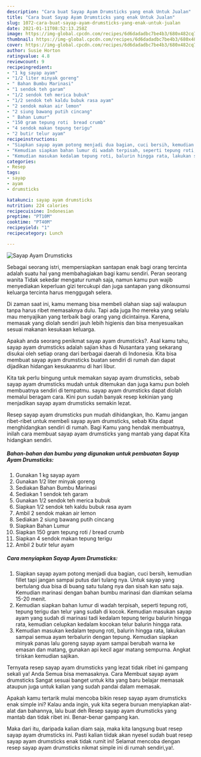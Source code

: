 ```yaml
---
description: "Cara buat Sayap Ayam Drumsticks yang enak Untuk Jualan"
title: "Cara buat Sayap Ayam Drumsticks yang enak Untuk Jualan"
slug: 1072-cara-buat-sayap-ayam-drumsticks-yang-enak-untuk-jualan
date: 2021-01-11T08:52:13.258Z
image: https://img-global.cpcdn.com/recipes/6d6dadadbc7be4b3/680x482cq70/sayap-ayam-drumsticks-foto-resep-utama.jpg
thumbnail: https://img-global.cpcdn.com/recipes/6d6dadadbc7be4b3/680x482cq70/sayap-ayam-drumsticks-foto-resep-utama.jpg
cover: https://img-global.cpcdn.com/recipes/6d6dadadbc7be4b3/680x482cq70/sayap-ayam-drumsticks-foto-resep-utama.jpg
author: Susie Horton
ratingvalue: 4.8
reviewcount: 9
recipeingredient:
- "1 kg sayap ayam"
- "1/2 liter minyak goreng"
- " Bahan Bumbu Marinasi"
- "1 sendok teh garam"
- "1/2 sendok teh merica bubuk"
- "1/2 sendok teh kaldu bubuk rasa ayam"
- "2 sendok makan air lemon"
- "2 siung bawang putih cincang"
- " Bahan Lumur"
- "150 gram tepung roti  bread crumb"
- "4 sendok makan tepung terigu"
- "2 butir telur ayam"
recipeinstructions:
- "Siapkan sayap ayam potong menjadi dua bagian, cuci bersih, kemudian fillet tapi jangan sampai putus dari tulang nya. Untuk sayap yang bertulang dua bisa di buang satu tulang nya dan sisah kan satu saja. Kemudian marinasi dengan bahan bumbu marinasi dan diamkan selama 15-20 menit."
- "Kemudian siapkan bahan lumur di wadah terpisah, seperti tepung roti, tepung terigu dan telur yang sudah di kocok. Kemudian masukan sayap ayam yang sudah di marinasi tadi kedalam tepung terigu balurin hingga rata, kemudian celupkan kedalam kocokan telur balurin hingga rata."
- "Kemudian masukan kedalam tepung roti, balurin hingga rata, lakukan sampai semua ayam terbalurin dengan tepung. Kemudian siapkan minyak panas lalu goreng sayap ayam sampai berubah warna ke emasan dan matang, gunakan api kecil agar matang sempurna. Angkat tiriskan kemudian sajikan."
categories:
- Resep
tags:
- sayap
- ayam
- drumsticks

katakunci: sayap ayam drumsticks 
nutrition: 224 calories
recipecuisine: Indonesian
preptime: "PT10M"
cooktime: "PT40M"
recipeyield: "1"
recipecategory: Lunch

---
```



![Sayap Ayam Drumsticks](https://img-global.cpcdn.com/recipes/6d6dadadbc7be4b3/680x482cq70/sayap-ayam-drumsticks-foto-resep-utama.jpg)

Sebagai seorang istri, mempersiapkan santapan enak bagi orang tercinta adalah suatu hal yang membahagiakan bagi kamu sendiri. Peran seorang  wanita Tidak sekedar mengatur rumah saja, namun kamu pun wajib menyediakan keperluan gizi tercukupi dan juga santapan yang dikonsumsi keluarga tercinta harus menggugah selera.

Di zaman  saat ini, kamu memang bisa membeli olahan siap saji walaupun tanpa harus ribet memasaknya dulu. Tapi ada juga lho mereka yang selalu mau menyajikan yang terbaik bagi orang yang dicintainya. Karena, memasak yang diolah sendiri jauh lebih higienis dan bisa menyesuaikan sesuai makanan kesukaan keluarga. 



Apakah anda seorang penikmat sayap ayam drumsticks?. Asal kamu tahu, sayap ayam drumsticks adalah sajian khas di Nusantara yang sekarang disukai oleh setiap orang dari berbagai daerah di Indonesia. Kita bisa membuat sayap ayam drumsticks buatan sendiri di rumah dan dapat dijadikan hidangan kesukaanmu di hari libur.

Kita tak perlu bingung untuk memakan sayap ayam drumsticks, sebab sayap ayam drumsticks mudah untuk ditemukan dan juga kamu pun boleh membuatnya sendiri di tempatmu. sayap ayam drumsticks dapat diolah memalui beragam cara. Kini pun sudah banyak resep kekinian yang menjadikan sayap ayam drumsticks semakin lezat.

Resep sayap ayam drumsticks pun mudah dihidangkan, lho. Kamu jangan ribet-ribet untuk membeli sayap ayam drumsticks, sebab Kita dapat menghidangkan sendiri di rumah. Bagi Kamu yang hendak membuatnya, inilah cara membuat sayap ayam drumsticks yang mantab yang dapat Kita hidangkan sendiri.

<!--inarticleads1-->

##### Bahan-bahan dan bumbu yang digunakan untuk pembuatan Sayap Ayam Drumsticks:

1. Gunakan 1 kg sayap ayam
1. Gunakan 1/2 liter minyak goreng
1. Sediakan  Bahan Bumbu Marinasi
1. Sediakan 1 sendok teh garam
1. Gunakan 1/2 sendok teh merica bubuk
1. Siapkan 1/2 sendok teh kaldu bubuk rasa ayam
1. Ambil 2 sendok makan air lemon
1. Sediakan 2 siung bawang putih cincang
1. Siapkan  Bahan Lumur
1. Siapkan 150 gram tepung roti / bread crumb
1. Siapkan 4 sendok makan tepung terigu
1. Ambil 2 butir telur ayam




<!--inarticleads2-->

##### Cara menyiapkan Sayap Ayam Drumsticks:

1. Siapkan sayap ayam potong menjadi dua bagian, cuci bersih, kemudian fillet tapi jangan sampai putus dari tulang nya. Untuk sayap yang bertulang dua bisa di buang satu tulang nya dan sisah kan satu saja. Kemudian marinasi dengan bahan bumbu marinasi dan diamkan selama 15-20 menit.
1. Kemudian siapkan bahan lumur di wadah terpisah, seperti tepung roti, tepung terigu dan telur yang sudah di kocok. Kemudian masukan sayap ayam yang sudah di marinasi tadi kedalam tepung terigu balurin hingga rata, kemudian celupkan kedalam kocokan telur balurin hingga rata.
1. Kemudian masukan kedalam tepung roti, balurin hingga rata, lakukan sampai semua ayam terbalurin dengan tepung. Kemudian siapkan minyak panas lalu goreng sayap ayam sampai berubah warna ke emasan dan matang, gunakan api kecil agar matang sempurna. Angkat tiriskan kemudian sajikan.




Ternyata resep sayap ayam drumsticks yang lezat tidak ribet ini gampang sekali ya! Anda Semua bisa memasaknya. Cara Membuat sayap ayam drumsticks Sangat sesuai banget untuk kita yang baru belajar memasak ataupun juga untuk kalian yang sudah pandai dalam memasak.

Apakah kamu tertarik mulai mencoba bikin resep sayap ayam drumsticks enak simple ini? Kalau anda ingin, yuk kita segera buruan menyiapkan alat-alat dan bahannya, lalu buat deh Resep sayap ayam drumsticks yang mantab dan tidak ribet ini. Benar-benar gampang kan. 

Maka dari itu, daripada kalian diam saja, maka kita langsung buat resep sayap ayam drumsticks ini. Pasti kalian tiidak akan nyesel sudah buat resep sayap ayam drumsticks enak tidak rumit ini! Selamat mencoba dengan resep sayap ayam drumsticks nikmat simple ini di rumah sendiri,ya!.

